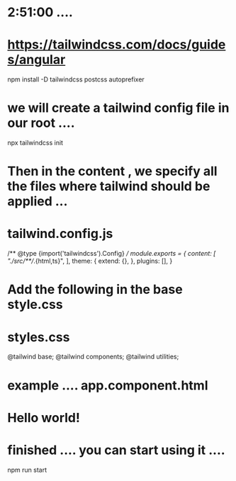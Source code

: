 # 2:51:00 .... 

# https://tailwindcss.com/docs/guides/angular


npm install -D tailwindcss postcss autoprefixer



# we will create a tailwind config file in our root .... 

npx tailwindcss init


# Then in the content , we specify all the files where tailwind should be applied ... 

# tailwind.config.js

/** @type {import('tailwindcss').Config} */
module.exports = {
  content: [
    "./src/**/*.{html,ts}",
  ],
  theme: {
    extend: {},
  },
  plugins: [],
}


# Add the following in the base style.css 

# styles.css

@tailwind base;
@tailwind components;
@tailwind utilities;


# example .... app.component.html
<h1 class="text-3xl font-bold underline">
  Hello world!
</h1>







# finished  .... you can start using it .... 

npm run start 

